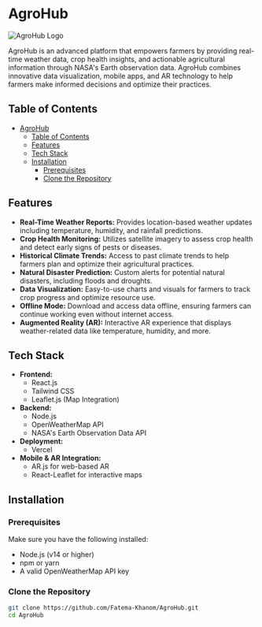 # AgroHub

![AgroHub Logo](https://your-image-url-here.com)

AgroHub is an advanced platform that empowers farmers by providing real-time weather data, crop health insights, and actionable agricultural information through NASA's Earth observation data. AgroHub combines innovative data visualization, mobile apps, and AR technology to help farmers make informed decisions and optimize their practices.

## Table of Contents
- [AgroHub](#agrohub)
  - [Table of Contents](#table-of-contents)
  - [Features](#features)
  - [Tech Stack](#tech-stack)
  - [Installation](#installation)
    - [Prerequisites](#prerequisites)
    - [Clone the Repository](#clone-the-repository)

## Features

- **Real-Time Weather Reports:** Provides location-based weather updates including temperature, humidity, and rainfall predictions.
- **Crop Health Monitoring:** Utilizes satellite imagery to assess crop health and detect early signs of pests or diseases.
- **Historical Climate Trends:** Access to past climate trends to help farmers plan and optimize their agricultural practices.
- **Natural Disaster Prediction:** Custom alerts for potential natural disasters, including floods and droughts.
- **Data Visualization:** Easy-to-use charts and visuals for farmers to track crop progress and optimize resource use.
- **Offline Mode:** Download and access data offline, ensuring farmers can continue working even without internet access.
- **Augmented Reality (AR):** Interactive AR experience that displays weather-related data like temperature, humidity, and more.

## Tech Stack

- **Frontend:**
  - React.js
  - Tailwind CSS
  - Leaflet.js (Map Integration)
- **Backend:**
  - Node.js
  - OpenWeatherMap API
  - NASA's Earth Observation Data API
- **Deployment:**
  - Vercel
- **Mobile & AR Integration:**
  - AR.js for web-based AR
  - React-Leaflet for interactive maps

## Installation

### Prerequisites
Make sure you have the following installed:
- Node.js (v14 or higher)
- npm or yarn
- A valid OpenWeatherMap API key

### Clone the Repository
```bash
git clone https://github.com/Fatema-Khanom/AgroHub.git
cd AgroHub
